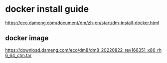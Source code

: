 # docker install guide
https://eco.dameng.com/document/dm/zh-cn/start/dm-install-docker.html
## docker image
https://download.dameng.com/eco/dm8/dm8_20220822_rev166351_x86_rh6_64_ctm.tar